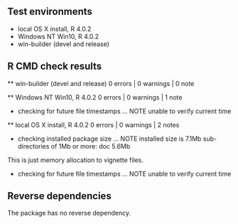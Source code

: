 ## Test environments
* local OS X install, R 4.0.2
* Windows NT Win10, R 4.0.2
* win-builder (devel and release)

## R CMD check results
** win-builder (devel and release)
0 errors | 0 warnings | 0 note


** Windows NT Win10, R 4.0.2
0 errors | 0 warnings | 1 note

* checking for future file timestamps ... NOTE
unable to verify current time


** local OS X install, R 4.0.2
0 errors | 0 warnings | 2 notes

* checking installed package size ... NOTE
  installed size is  7.1Mb
  sub-directories of 1Mb or more:
  doc   5.6Mb

This is just memory allocation to vignette files.

* checking for future file timestamps ... NOTE
unable to verify current time

## Reverse dependencies

The package has no reverse dependency.

